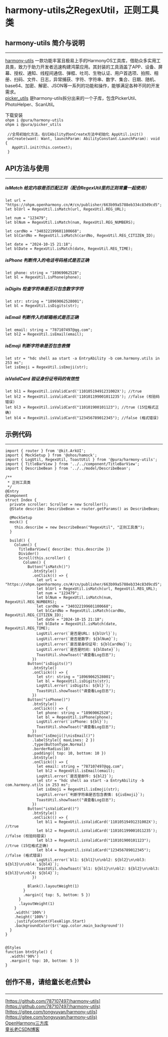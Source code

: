 # harmony-utils之RegexUtil，正则工具类

## harmony-utils 简介与说明

------
[harmony-utils](https://ohpm.openharmony.cn/#/cn/detail/@pura%2Fharmony-utils) 一款功能丰富且极易上手的HarmonyOS工具库，借助众多实用工具类，致力于助力开发者迅速构建鸿蒙应用。其封装的工具涵盖了APP、设备、屏幕、授权、通知、线程间通信、弹框、吐司、生物认证、用户首选项、拍照、相册、扫码、文件、日志，异常捕获、字符、字符串、数字、集合、日期、随机、base64、加密、解密、JSON等一系列的功能和操作，能够满足各种不同的开发需求。    
[picker_utils](https://ohpm.openharmony.cn/#/cn/detail/@pura%2Fpicker_utils) 是harmony-utils拆分出来的一个子库，包含PickerUtil、PhotoHelper、ScanUtil。

下载安装  
`ohpm i @pura/harmony-utils`  
`ohpm i @pura/picker_utils`

 ```
  //全局初始化方法，在UIAbility的onCreate方法中初始化 AppUtil.init()
  onCreate(want: Want, launchParam: AbilityConstant.LaunchParam): void {
    AppUtil.init(this.context);
  }
 ```

## API方法与使用

------

##### isMatch  给定内容是否匹配正则（配合RegexUtil里的正则常量一起使用）

```
let url = "https://ohpm.openharmony.cn/#/cn/publisher/663b99a5788eb334c83d9cd5";
let blUrl = RegexUtil.isMatch(url, RegexUtil.REG_URL);

let num = "123479";
let blNum = RegexUtil.isMatch(num, RegexUtil.REG_NUMBERS);

let cardNo = "340322199601100668";
let blCardNo = RegexUtil.isMatch(cardNo, RegexUtil.REG_CITIZEN_ID);

let date = "2024-10-15 21:18";
let blDate = RegexUtil.isMatch(date, RegexUtil.REG_TIME);
```

##### isPhone  判断传入的电话号码格式是否正确

```
let phone: string = "18969062528";
let bl = RegexUtil.isPhone(phone);
```

##### isDigits  检查字符串是否只包含数字字符

```
let str: string = "18969062528001";
let bl = RegexUtil.isDigits(str);
```

##### isEmail  判断传入的邮箱格式是否正确

```
let email: string = "787107497@qq.com";
let bl2 = RegexUtil.isEmail(email);
```

##### isEmoji  判断字符串是否包含表情

```
let str = "hdc shell aa start -a EntryAbility -b com.harmony.utils in 253 ms";
let isEmoji = RegexUtil.isEmoji(str);
```

##### isValidCard  验证身份证号码的有效性

```
let bl1 = RegexUtil.isValidCard('11010519491231002X'); //true
let bl2 = RegexUtil.isValidCard('110101199001011235'); //false (校验码错误)
let bl3 = RegexUtil.isValidCard("110101900101123"); //true (15位格式正确)
let bl4 = RegexUtil.isValidCard("123456789012345"); //false (格式错误)
```


## 示例代码

------

```
import { router } from '@kit.ArkUI';
import { MockSetup } from '@ohos/hamock';
import { LogUtil, RegexUtil, ToastUtil } from '@pura/harmony-utils';
import { TitleBarView } from '../../component/TitleBarView';
import { DescribeBean } from '../../model/DescribeBean';

/**
 * 正则工具类
 */
@Entry
@Component
struct Index {
  private scroller: Scroller = new Scroller();
  @State describe: DescribeBean = router.getParams() as DescribeBean;

  @MockSetup
  mock() {
    this.describe = new DescribeBean("RegexUtil", "正则工具类");
  }

  build() {
    Column() {
      TitleBarView({ describe: this.describe })
      Divider()
      Scroll(this.scroller) {
        Column() {
          Button("isMatch()")
            .btnStyle()
            .onClick(() => {
              let url = "https://ohpm.openharmony.cn/#/cn/publisher/663b99a5788eb334c83d9cd5";
              let blUrl = RegexUtil.isMatch(url, RegexUtil.REG_URL);
              let num = "123479";
              let blNum = RegexUtil.isMatch(num, RegexUtil.REG_NUMBERS);
              let cardNo = "340322199601100668";
              let blCardNo = RegexUtil.isMatch(cardNo, RegexUtil.REG_CITIZEN_ID);
              let date = "2024-10-15 21:18";
              let blDate = RegexUtil.isMatch(date, RegexUtil.REG_TIME);
              LogUtil.error(`是否是URL: ${blUrl}`);
              LogUtil.error(`是否是数字: ${blNum}`);
              LogUtil.error(`是否是身份证号: ${blCardNo}`);
              LogUtil.error(`是否是时间: ${blDate}`);
              ToastUtil.showToast("请查看Log日志");
            })
          Button("isDigits()")
            .btnStyle()
            .onClick(() => {
              let str: string = "18969062528001";
              let bl = RegexUtil.isDigits(str);
              LogUtil.error(`isDigits: ${bl}`);
              ToastUtil.showToast("请查看Log日志");
            })
          Button("isPhone()")
            .btnStyle()
            .onClick(() => {
              let phone: string = "18969062528";
              let bl = RegexUtil.isPhone(phone);
              LogUtil.error(`isPhone: ${bl}`);
              ToastUtil.showToast("请查看Log日志");
            })
          Button("isEmoji()\nisEmail()")
            .labelStyle({ maxLines: 2 })
            .type(ButtonType.Normal)
            .borderRadius(10)
            .padding({ top: 10, bottom: 10 })
            .btnStyle()
            .onClick(() => {
              let email: string = "787107497@qq.com";
              let bl2 = RegexUtil.isEmail(email);
              LogUtil.error(`是否是邮件: ${bl2}`);
              let str = "hdc shell aa start -a EntryAbility -b com.harmony.utils in 253 ms";
              let isEmoji = RegexUtil.isEmoji(str);
              LogUtil.error(`判断字符串是否包含表情: ${isEmoji}`);
              ToastUtil.showToast("请查看Log日志");
            })
          Button("isValidCard()")
            .btnStyle()
            .onClick(() => {
              let bl1 = RegexUtil.isValidCard('11010519491231002X'); //true
              let bl2 = RegexUtil.isValidCard('110101199001011235'); //false (校验码错误)
              let bl3 = RegexUtil.isValidCard("110101900101123"); //true (15位格式正确)
              let bl4 = RegexUtil.isValidCard("123456789012345"); //false (格式错误)
              LogUtil.error(`bl1: ${bl1}\n\nbl2: ${bl2}\n\nbl3: ${bl3}\n\nbl4: ${bl4}`);
              ToastUtil.showToast(`bl1: ${bl1}\n\nbl2: ${bl2}\n\nbl3: ${bl3}\n\nbl4: ${bl4}`);
            })

          Blank().layoutWeight(1)
        }
        .margin({ top: 5, bottom: 5 })
      }
      .layoutWeight(1)
    }
    .width('100%')
    .height('100%')
    .justifyContent(FlexAlign.Start)
    .backgroundColor($r('app.color.main_background'))
  }
}


@Styles
function btnStyle() {
  .width('90%')
  .margin({ top: 10, bottom: 5 })
}
```


## 创作不易，请给童长老点赞👍

------
[https://github.com/787107497/harmony-utils](https://github.com/787107497/harmony-utils)   
[https://gitee.com/tongyuyan/harmony-utils](https://gitee.com/tongyuyan/harmony-utils)   
[OpenHarmony三方库](https://ohpm.openharmony.cn/#/cn/detail/@pura%2Fharmony-utils)   
[童长老CSDN博客](https://blog.csdn.net/qq_32922545)   
   

